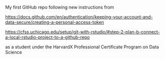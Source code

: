 My first GitHub repo following new instructions from

https://docs.github.com/en/authentication/keeping-your-account-and-data-secure/creating-a-personal-access-token

https://cfss.uchicago.edu/setup/git-with-rstudio/#step-2-plan-b-connect-a-local-rstudio-project-to-a-github-repo

as a student under the HarvardX Professional Certificate Program on Data Science
